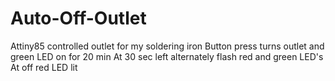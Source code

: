 Auto-Off-Outlet
===============

Attiny85 controlled outlet for my soldering iron
Button press turns outlet and green LED on for 20 min
At 30 sec left alternately flash red and green LED's
At off red LED lit
